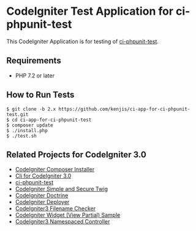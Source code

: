 # CodeIgniter Test Application for ci-phpunit-test

This CodeIgniter Application is for testing of [ci-phpunit-test](https://github.com/kenjis/ci-phpunit-test).

## Requirements

* PHP 7.2 or later

## How to Run Tests

~~~
$ git clone -b 2.x https://github.com/kenjis/ci-app-for-ci-phpunit-test.git
$ cd ci-app-for-ci-phpunit-test
$ composer update
$ ./install.php
$ ./test.sh
~~~

## Related Projects for CodeIgniter 3.0

* [CodeIgniter Composer Installer](https://github.com/kenjis/codeigniter-composer-installer)
* [Cli for CodeIgniter 3.0](https://github.com/kenjis/codeigniter-cli)
* [ci-phpunit-test](https://github.com/kenjis/ci-phpunit-test)
* [CodeIgniter Simple and Secure Twig](https://github.com/kenjis/codeigniter-ss-twig)
* [CodeIgniter Doctrine](https://github.com/kenjis/codeigniter-doctrine)
* [CodeIgniter Deployer](https://github.com/kenjis/codeigniter-deployer)
* [CodeIgniter3 Filename Checker](https://github.com/kenjis/codeigniter3-filename-checker)
* [CodeIgniter Widget (View Partial) Sample](https://github.com/kenjis/codeigniter-widgets)
* [CodeIgniter3 Namespaced Controller](https://github.com/kenjis/codeigniter3-namespaced-controller)
